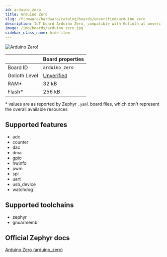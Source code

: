 ```yaml
---
id: arduino_zero
title: Arduino Zero
slug: /firmware/hardware/catalog/boards/unverified/arduino_zero
description: IoT board Arduino Zero, compatible with Golioth at unverified level.
image: /img/boards/arduino_zero.jpg
sidebar_class_name: hide-item
---
```


[//]: # (This is an auto-generated file, do not edit! Changes to it will be lost upon re-generation)

![Arduino Zero!](/img/boards/arduino_zero.jpg "Arduino Zero")

|                | Board properties     |
| -------------  | -------------------- |
| Board ID       | `arduino_zero` |
| Golioth Level  | [Unverified](/firmware/hardware#unverified-boards) |
| RAM*           | 32 kB |
| Flash*         | 256 kB |

\* values are as reported by Zephyr `.yaml` board files, which don't represent the overall available resources



## Supported features

* adc
* counter
* dac
* dma
* gpio
* hwinfo
* pwm
* spi
* uart
* usb_device
* watchdog

## Supported toolchains

* zephyr
* gnuarmemb

## Official Zephyr docs

[Arduino Zero (arduino_zero)](https://docs.zephyrproject.org/latest/boards/arduino/zero/doc/index.html)
